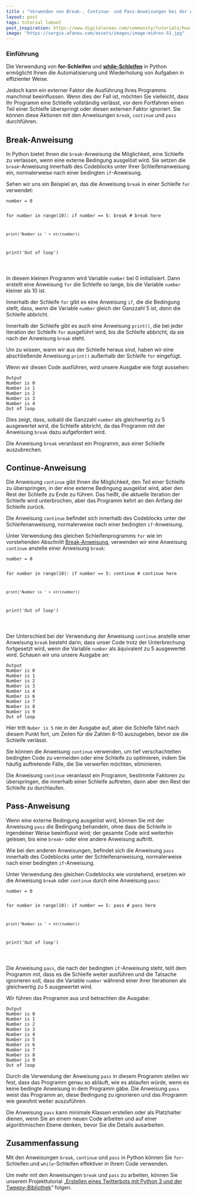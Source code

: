 ```yaml
---
title : "Verwenden von Break-, Continue- und Pass-Anweisungen bei der Arbeit mit Schleifen in Python 3"
layout: post
tags: tutorial labnol
post_inspiration: https://www.digitalocean.com/community/tutorials/how-to-use-break-continue-and-pass-statements-when-working-with-loops-in-python-3-de
image: "https://sergio.afanou.com/assets/images/image-midres-51.jpg"
---
```


<h3 id="einführung">Einführung</h3>

<p>Die Verwendung von <strong>for-Schleifen</strong> und <strong><a href="https://www.digitalocean.com/community/tutorials/how-to-construct-while-loops-in-python-3">while-Schleifen</a></strong> in Python ermöglicht Ihnen die Automatisierung und Wiederholung von Aufgaben in effizienter Weise.</p>

<p>Jedoch kann ein externer Faktor die Ausführung Ihres Programms manchmal beeinflussen. Wenn dies der Fall ist, möchten Sie vielleicht, dass Ihr Programm eine Schleife vollständig verlässt, vor dem Fortfahren einen Teil einer Schleife überspringt oder diesen externen Faktor ignoriert. Sie können diese Aktionen mit den Anweisungen <code>break</code>, <code>continue</code> und <code>pass</code> durchführen.</p>

<h2 id="break-anweisung">Break-Anweisung</h2>

<p>In Python bietet Ihnen die <code>break</code>-Anweisung die Möglichkeit, eine Schleife zu verlassen, wenn eine externe Bedingung ausgelöst wird. Sie setzen die <code>break</code>-Anweisung innerhalb des Codeblocks unter Ihrer Schleifenanweisung ein, normalerweise nach einer bedingten <code>if</code>-Anweisung.</p>

<p>Sehen wir uns ein Beispiel an, das die Anweisung <code>break</code> in einer Schleife <code>for</code> verwendet:</p>
<pre class="code-pre "><code class="code-highlight language-python">number = 0

for number in range(10):
    if number == 5:
        break    # break here

    print('Number is ' + str(number))

print('Out of loop')

</code></pre>
<p>In diesem kleinen Programm wird Variable <code>number</code> bei 0 initialisiert. Dann erstellt eine Anweisung <code>for</code> die Schleife so lange, bis die Variable <code>number</code> kleiner als 10 ist.</p>

<p>Innerhalb der Schleife <code>for</code> gibt es eine Anweisung <code>if</code>, die die Bedingung stellt, dass, <em>wenn</em> die Variable <code>number</code> gleich der Ganzzahl 5 ist, <em>dann</em> die Schleife abbricht.</p>

<p>Innerhalb der Schleife gibt es auch eine Anweisung <code>print()</code>, die bei jeder Iteration der Schleife <code>for</code> ausgeführt wird, bis die Schleife abbricht, da sie nach der Anweisung <code>break</code> steht.</p>

<p>Um zu wissen, wann wir aus der Schleife heraus sind, haben wir eine abschließende Anweisung <code>print()</code> außerhalb der Schleife <code>for</code> eingefügt.</p>

<p>Wenn wir diesen Code ausführen, wird unsere Ausgabe wie folgt aussehen:</p>
<pre class="code-pre "><code><div class="secondary-code-label " title="Output">Output</div>Number is 0
Number is 1
Number is 2
Number is 3
Number is 4
Out of loop
</code></pre>
<p>Dies zeigt, dass, sobald die Ganzzahl <code>number</code> als gleichwertig zu 5 ausgewertet wird, die Schleife abbricht, da das Programm mit der Anweisung <code>break</code> dazu aufgefordert wird.</p>

<p>Die Anweisung <code>break</code> veranlasst ein Programm, aus einer Schleife auszubrechen.</p>

<h2 id="continue-anweisung">Continue-Anweisung</h2>

<p>Die Anweisung <code>continue</code> gibt Ihnen die Möglichkeit, den Teil einer Schleife zu überspringen, in der eine externe Bedingung ausgelöst wird, aber den Rest der Schleife zu Ende zu führen. Das heißt, die aktuelle Iteration der Schleife wird unterbrochen, aber das Programm kehrt an den Anfang der Schleife zurück.</p>

<p>Die Anweisung <code>continue</code> befindet sich innerhalb des Codeblocks unter der Schleifenanweisung, normalerweise nach einer bedingten <code>if</code>-Anweisung.</p>

<p>Unter Verwendung des gleichen Schleifenprogramms <code>for</code> wie im vorstehenden Abschnitt <a href="https://www.digitalocean.com/community/tutorials/how-to-use-break-continue-and-pass-statements-when-working-with-loops-in-python-3#break-statement">Break-Anweisung</a>, verwenden wir eine Anweisung <code>continue</code> anstelle einer Anweisung <code>break</code>:</p>
<pre class="code-pre "><code class="code-highlight language-python">number = 0

for number in range(10):
    if number == 5:
        continue    # continue here

    print('Number is ' + str(number))

print('Out of loop')

</code></pre>
<p>Der Unterschied bei der Verwendung der Anweisung <code>continue</code> anstelle einer Anweisung <code>break</code> besteht darin, dass unser Code trotz der Unterbrechung fortgesetzt wird, wenn die Variable <code>number</code> als äquivalent zu 5 ausgewertet wird. Schauen wir uns unsere Ausgabe an:</p>
<pre class="code-pre "><code><div class="secondary-code-label " title="Output">Output</div>Number is 0
Number is 1
Number is 2
Number is 3
Number is 4
Number is 6
Number is 7
Number is 8
Number is 9
Out of loop
</code></pre>
<p>Hier tritt <code>Nuber is 5</code> nie in der Ausgabe auf, aber die Schleife fährt nach diesem Punkt fort, um Zeilen für die Zahlen 6–10 auszugeben, bevor sie die Schleife verlässt.</p>

<p>Sie können die Anweisung <code>continue</code> verwenden, um tief verschachtelten bedingten Code zu vermeiden oder eine Schleife zu optimieren, indem Sie häufig auftretende Fälle, die Sie verwerfen möchten, eliminieren.</p>

<p>Die Anweisung <code>continue</code> veranlasst ein Programm, bestimmte Faktoren zu überspringen, die innerhalb einer Schleife auftreten, dann aber den Rest der Schleife zu durchlaufen.</p>

<h2 id="pass-anweisung">Pass-Anweisung</h2>

<p>Wenn eine externe Bedingung ausgelöst wird, können Sie mit der Anweisung <code>pass</code> die Bedingung behandeln, ohne dass die Schleife in irgendeiner Weise beeinflusst wird; der gesamte Code wird weiterhin gelesen, bis eine <code>break</code>- oder eine andere Anweisung auftritt.</p>

<p>Wie bei den anderen Anweisungen, befindet sich die Anweisung <code>pass</code> innerhalb des Codeblocks unter der Schleifenanweisung, normalerweise nach einer bedingten <code>if</code>-Anweisung.</p>

<p>Unter Verwendung des gleichen Codeblocks wie vorstehend, ersetzen wir die Anweisung <code>break</code> oder <code>continue</code> durch eine Anweisung <code>pass</code>:</p>
<pre class="code-pre "><code class="code-highlight language-python">number = 0

for number in range(10):
    if number == 5:
        pass    # pass here

    print('Number is ' + str(number))

print('Out of loop')

</code></pre>
<p>Die Anweisung <code>pass</code>, die nach der bedingten <code>if</code>-Anweisung steht, teilt dem Programm mit, dass es die Schleife weiter ausführen und die Tatsache ignorieren soll, dass die Variable <code>number</code> während einer ihrer Iterationen als gleichwertig zu 5 ausgewertet wird.</p>

<p>Wir führen das Programm aus und betrachten die Ausgabe:</p>
<pre class="code-pre "><code><div class="secondary-code-label " title="Output">Output</div>Number is 0
Number is 1
Number is 2
Number is 3
Number is 4
Number is 5
Number is 6
Number is 7
Number is 8
Number is 9
Out of loop
</code></pre>
<p>Durch die Verwendung der Anweisung <code>pass</code> in diesem Programm stellen wir fest, dass das Programm genau so abläuft, wie es ablaufen würde, wenn es keine bedingte Anweisung in dem Programm gäbe. Die Anweisung <code>pass</code> weist das Programm an, diese Bedingung zu ignorieren und das Programm wie gewohnt weiter auszuführen.</p>

<p>Die Anweisung <code>pass</code> kann minimale Klassen erstellen oder als Platzhalter dienen, wenn Sie an einem neuen Code arbeiten und auf einer algorithmischen Ebene denken, bevor Sie die Details ausarbeiten.</p>

<h2 id="zusammenfassung">Zusammenfassung</h2>

<p>Mit den Anweisungen <code>break</code>, <code>continue</code> und <code>pass</code> in Python können Sie <code>for</code>-Schleifen und <code>while</code>-Schleifen effektiver in Ihrem Code verwenden.</p>

<p>Um mehr mit den Anweisungen <code>break</code> und <code>pass</code> zu arbeiten, können Sie unserem Projekttutorial „<a href="https://www.digitalocean.com/community/tutorials/how-to-create-a-twitterbot-with-python-3-and-the-tweepy-library">Erstellen eines Twitterbots mit Python 3 und der Tweepy-Bibliothek</a>“ folgen.</p>
